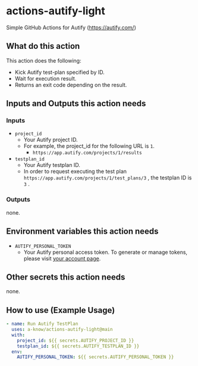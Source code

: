 # actions-autify-light
Simple GitHub Actions for Autify (https://autify.com/)

## What do this action
This action does the following:

- Kick Autify test-plan specified by ID.
- Wait for execution result.
- Returns an exit code depending on the result.


## Inputs and Outputs this action needs
### Inputs
- `project_id`
    - Your Autify project ID.
    - For example, the project_id for the following URL is `1`.
        - `https://app.autify.com/projects/1/results`
- `testplan_id`
    - Your Autify testplan ID.
    - In order to request executing the test plan `https://app.autify.com/projects/1/test_plans/3` , the testplan ID is `3` .

### Outputs
none.

## Environment variables this action needs
- `AUTIFY_PERSONAL_TOKEN`
    - Your Autify personal access token. To generate or manage tokens, please visit [your account page](https://app.autify.com/settings).

## Other secrets this action needs
none.

## How to use (Example Usage)

```yml
- name: Run Autify TestPlan
  uses: a-know/actions-autify-light@main
  with:
    project_id: ${{ secrets.AUTIFY_PROJECT_ID }}
    testplan_id: ${{ secrets.AUTIFY_TESTPLAN_ID }}
  env:
    AUTIFY_PERSONAL_TOKEN: ${{ secrets.AUTIFY_PERSONAL_TOKEN }}
```
